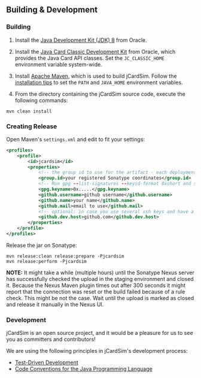 ## Building & Development

### Building

1. Install the [Java Development Kit (JDK) 8](http://www.oracle.com/technetwork/java/javase/downloads/) from Oracle.

2. Install the [Java Card Classic Development Kit](http://www.oracle.com/technetwork/java/embedded/javacard/downloads/) from Oracle, which provides the Java Card API classes. Set the `JC_CLASSIC_HOME` environment variable system-wide.

3. Install [Apache Maven](https://maven.apache.org/download.html), which is used to build jCardSim. Follow the [installation tips](https://maven.apache.org/install.html) to set the `PATH` and `JAVA_HOME` environment variables.

4. From the directory containing the jCardSim source code, execute the following commands:

~~~
mvn clean install
~~~

### Creating Release

Open Maven's `settings.xml` and edit to fit your settings:

~~~xml
<profiles>
    <profile>
        <id>jcardsim</id>
        <properties>
            <!-- the group id to use for the artifact - each deployment must use a unique-->
            <group.id>your registered Sonatype coordinates</group.id>
            <!-- Run gpg --list-signatures --keyid-format 0xshort and select the key id -->
            <gpg.keyname>0x.....</gpg.keyname>
            <github.username>github username</github.username>
            <github.name>your name</github.name>
            <github.mail>email to use</github.mail>
            <!-- optional: in case you use several ssh keys and have a ssh host identifier set -->
            <github.dev.host>github.com</github.dev.host>
        </properties>
    </profile>
</profiles>
~~~

Release the jar on Sonatype:

~~~shell
mvn release:clean release:prepare -Pjcardsim
mvn release:perform -Pjcardsim
~~~

__NOTE:__ It might take a while (multiple hours) until the Sonatype Nexus server has successfully checked the 
upload in the staging environment and closed it. Because the Nexus Maven plugin times out after 300 seconds 
it might report that the connection was reset or the build failed because of a rule check. 
This might be not the case. Wait until the upload is marked as closed and release it manually in the  Nexus UI.

### Development
jCardSim is an open source project, and it would be a pleasure for us to see you as committers and contributors!

We are using the following principles in jCardSim's development process:

- [Test-Driven Development](http://en.wikipedia.org/wiki/Test-driven_development)
- [Code Conventions for the Java Programming Language](http://www.oracle.com/technetwork/java/codeconvtoc-136057.html)

